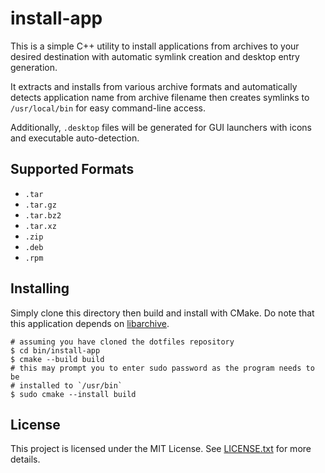 # install-app

This is a simple C++ utility to install applications from archives to your
desired destination with automatic symlink creation and desktop entry generation.

It extracts and installs from various archive formats and automatically detects
application name from archive filename then creates symlinks to `/usr/local/bin` for easy command-line access.

Additionally, `.desktop` files will be generated for GUI launchers with icons and executable
auto-detection.

## Supported Formats

- `.tar`
- `.tar.gz`
- `.tar.bz2`
- `.tar.xz`
- `.zip`
- `.deb`
- `.rpm`

## Installing

Simply clone this directory then build and install with CMake. Do note that
this application depends on [libarchive](https://archlinux.org/packages/core/x86_64/libarchive/).

```shell
# assuming you have cloned the dotfiles repository
$ cd bin/install-app
$ cmake --build build
# this may prompt you to enter sudo password as the program needs to be 
# installed to `/usr/bin`
$ sudo cmake --install build
```

## License

This project is licensed under the MIT License. See [LICENSE.txt](LICENSE.txt) for more details.
